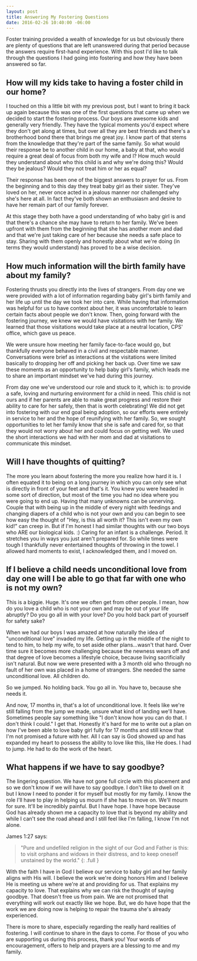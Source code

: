 ```yaml
---
layout: post
title: Answering My Fostering Questions
date: 2016-02-26 10:40:00 -06:00
---
```


Foster training provided a wealth of knowledge for us but obviously there are plenty of questions that are left unanswered during that period because the answers require first-hand experience. With this post I'd like to talk through the questions I had going into fostering and how they have been answered so far.

## How will my kids take to having a foster child in our home?

I touched on this a little bit with my previous post, but I want to bring it back up again because this was one of the first questions that came up when we decided to start the fostering process. Our boys are awesome kids and generally very friendly. They have the typical moments you'd expect where they don't get along at times, but over all they are best friends and there's a brotherhood bond there that brings me great joy. I know part of that stems from the knowledge that they're part of the same family. So what would their response be to another child in our home, a baby at that, who would require a great deal of focus from both my wife and I? How much would they understand about who this child is and why we're doing this? Would they be jealous? Would they not treat him or her as equal?

Their response has been one of the biggest answers to prayer for us. From the beginning and to this day they treat baby girl as their sister. They've loved on her, never once acted in a jealous manner nor challenged why she's here at all. In fact they've both shown an enthusiasm and desire to have her remain part of our family forever.

At this stage they both have a good understanding of who baby girl is and that there's a chance she may have to return to her family. We've been upfront with them from the beginning that she has another mom and dad and that we're just taking care of her because she needs a safe place to stay. Sharing with them openly and honestly about what we're doing (in terms they would understand) has proved to be a wise decision.

## How much information will the birth family have about my family?

Fostering thrusts you directly into the lives of strangers. From day one we were provided with a lot of information regarding baby girl's birth family and her life up until the day we took her into care. While having that information was helpful for us to have context about her, it was uncomfortable to learn certain facts about people we don't know. Then, going forward with the fostering journey, we knew we would have visitations with her family. We learned that those visitations would take place at a neutral location, CPS' office, which gave us peace.

We were unsure how meeting her family face-to-face would go, but thankfully everyone behaved in a civil and respectable manner. Conversations were brief as interactions at the visitations were limited basically to dropping her off and picking her back up. Over time we saw these moments as an opportunity to help baby girl's family, which leads me to share an important mindset we've had during this journey.

From day one we've understood our role and stuck to it, which is: to provide a safe, loving and nurturing environment for a child in need. This child is not ours and if her parents are able to make great progress and restore their ability to care for her safely, then that is worth celebrating! We did not get into fostering with our end goal being adoption, so our efforts were entirely in service to her and the hope of reunifying with her family. So, we sought opportunities to let her family know that she is safe and cared for, so that they would not worry about her and could focus on getting well. We used the short interactions we had with her mom and dad at visitations to communicate this mindset.

## Will I have thoughts of quitting?

The more you learn about fostering the more you realize how hard it is. I often equated it to being on a long journey in which you can only see what is directly in front of your feet and that's it. You knew you were headed in some sort of direction, but most of the time you had no idea where you were going to end up. Having that many unknowns can be unnerving. Couple that with being up in the middle of every night with feedings and changing diapers of a child who is not your own and you can begin to see how easy the thought of "Hey, is this all worth it? This isn't even my own kid!" can creep in. But if I'm honest I had similar thoughts with our two boys who ARE our biological kids. :) Caring for an infant is a challenge. Period. It stretches you in ways you just aren't prepared for. So while times were tough I thankfully never entertained thoughts of throwing in the towel. I allowed hard moments to exist, I acknowledged them, and I moved on.

## If I believe a child needs unconditional love from day one will I be able to go that far with one who is not my own?

This is a biggie. Huge. It's one we often get from other people. I mean, how do you love a child who is not your own and may be out of your life abruptly? Do you go all in with your love? Do you hold back part of yourself for safety sake?

When we had our boys I was amazed at how naturally the idea of "unconditional love" invaded my life. Getting up in the middle of the night to tend to him, to help my wife, to set aside other plans...wasn't that hard. Over time sure it becomes more challenging because the newness wears off and that degree of love becomes a lifestyle choice, because living sacrificially isn't natural. But now we were presented with a 3 month old who through no fault of her own was placed in a home of strangers. She needed the same unconditional love. All children do.

So we jumped. No holding back. You go all in. You have to, because she needs it.

And now, 17 months in, that's a lot of unconditional love. It feels like we're still falling from the jump we made, unsure what kind of landing we'll have. Sometimes people say something like "I don't know how you can do that. I don't think I could." I get that. Honestly it's hard for me to write out a plan on how I've been able to love baby girl fully for 17 months and still know that I'm not promised a future with her. All I can say is God showed up and has expanded my heart to possess the ability to love like this, like He does. I had to jump. He had to do the work of the heart.

## What happens if we have to say goodbye?

The lingering question. We have not gone full circle with this placement and so we don't know if we will have to say goodbye. I don't like to dwell on it but I know I need to ponder it for myself but mostly for my family. I know the role I'll have to play in helping us mourn if she has to move on. We'll mourn for sure. It'll be incredibly painful. But I have hope. I have hope because God has already shown me a capacity to love that is beyond my ability and while I can't see the road ahead and I still feel like I'm falling, I know I'm not alone.

James 1:27 says:

> "Pure and undefiled religion in the sight of our God and Father is this: to visit orphans and widows in their distress, and to keep oneself unstained by the world."
{: .full }

With the faith I have in God I believe our service to baby girl and her family aligns with His will. I believe the work we're doing honors Him and I believe He is meeting us where we're at and providing for us. That explains my capacity to love. That explains why we can risk the thought of saying goodbye. That doesn't free us from pain. We are not promised that everything will work out exactly like we hope. But, we do have hope that the work we are doing now is helping to repair the trauma she's already experienced.

There is more to share, especially regarding the really hard realities of fostering. I will continue to share in the days to come. For those of you who are supporting us during this process, thank you! Your words of encouragement, offers to help and prayers are a blessing to me and my family.
